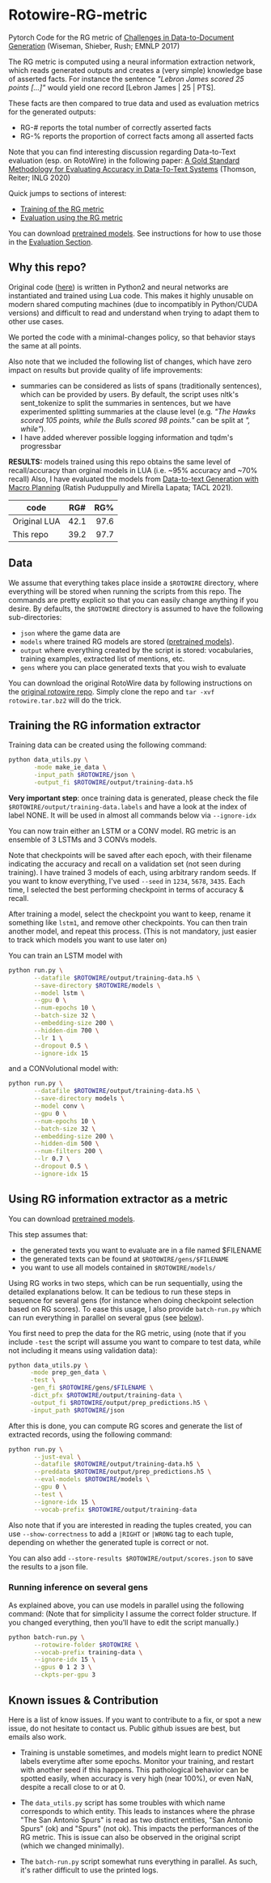
# Rotowire-RG-metric
Pytorch Code for the RG metric of [Challenges in Data-to-Document Generation][1] 
(Wiseman, Shieber, Rush; EMNLP 2017)

The RG metric is computed using a neural information extraction network, which 
reads generated outputs and creates a (very simple) knowledge base of asserted facts. 
For instance the sentence _"Lebron James scored 25 points [...]"_ would yield one record [Lebron James | 25 | PTS].

These facts are then compared to true data and used as evaluation metrics for the generated outputs:

 - RG-# reports the total number of correctly asserted facts
 - RG-% reports the proportion of correct facts among all asserted facts
 
Note that you can find interesting discussion regarding Data-to-Text evaluation
(esp. on RotoWire) in the following paper:
[A Gold Standard Methodology for Evaluating Accuracy in Data-To-Text Systems][2] (Thomson, Reiter; INLG 2020)

[1]: https://arxiv.org/abs/1707.08052
[2]: https://www.aclweb.org/anthology/2020.inlg-1.22.pdf

Quick jumps to sections of interest:

 - [Training of the RG metric](#training-the-rg-information-extractor)
 - [Evaluation using the RG metric](#using-rg-information-extractor-as-a-metric)

You can download [pretrained models](https://dl.orangedox.com/rg-models). 
See instructions for how to use those in the [Evaluation Section](#using-rg-information-extractor-as-a-metric). 


## Why this repo?

Original code ([here][3]) is written in 
Python2 and neural networks are instantiated and trained using Lua code. 
This makes it highly unusable on modern shared computing machines (due to 
incompatibly in Python/CUDA versions) and difficult to read and understand when 
trying to adapt them to other use cases.

We ported the code with a minimal-changes policy, so that behavior stays the same at all points.

Also note that we included the following list of changes, which have zero impact 
on results but provide quality of life improvements:
 
 - summaries can be considered as lists of spans (traditionally sentences), 
   which can be provided by users. By default, the script uses nltk's sent_tokenize 
   to split the summaries in sentences, but we have experimented splitting summaries
   at the clause level (e.g. _"The Hawks scored 105 points, while the Bulls scored 98 points."_
   can be split at _", while"_).
 - I have added wherever possible logging information and tqdm's progressbar


__RESULTS:__ models trained using this repo obtains the same level of recall/accuracy
than orginal models in LUA (i.e. ~95% accuracy and ~70% recall) 
Also, I have evaluated the models from [Data-to-text Generation with Macro Planning][4] 
(Ratish Puduppully and Mirella Lapata; TACL 2021). 

| code          | RG#  | RG%  |
| ------------- |:----:| ----:|
| Original LUA  | 42.1 | 97.6 |
| This repo     | 39.2 | 97.7 |

[3]: https://github.com/harvardnlp/data2text
[4]: https://github.com/ratishsp/data2text-macro-plan-py
 
 
## Data

We assume that everything takes place inside a `$ROTOWIRE` directory, where 
everything will be stored when running the scripts from this repo.
The commands are pretty explicit so that you can easily change anything if
you desire. By defaults, the `$ROTOWIRE` directory is assumed to have the following
sub-directories:
 
 - `json` where the game data are
 - `models` where trained RG models are stored ([pretrained models](https://dl.orangedox.com/rg-models)).
 - `output` where everything created by the script is stored: vocabularies, 
   training examples, extracted list of mentions, etc.
 - `gens` where you can place generated texts that you wish to evaluate

You can download the original RotoWire data by following instructions on the
[original rotowire repo][5]. 
Simply clone the repo and `tar -xvf rotowire.tar.bz2` will do the trick.

[5]: https://github.com/harvardnlp/boxscore-data
 

## Training the RG information extractor

Training data can be created using the following command:

```bash
python data_utils.py \
       -mode make_ie_data \
       -input_path $ROTOWIRE/json \
       -output_fi $ROTOWIRE/output/training-data.h5
```

__Very important step__: once training data is generated, please check the file 
`$ROTOWIRE/output/training-data.labels` and have a look at the index of label NONE.
It will be used in almost all commands below via `--ignore-idx`

You can now train either an LSTM or a CONV model.
RG metric is an ensemble of 3 LSTMs and 3 CONVs models.

Note that checkpoints will be saved after each epoch, with their filename indicating
the accuracy and recall on a validation set (not seen during training). I have trained
3 models of each, using arbitrary random seeds. If you want to know everything,
I've used `--seed` in `1234`, `5678`, `3435`. Each time, I selected the best
performing checkpoint in terms of accuracy & recall.

After training a model, select the checkpoint you want to keep,
rename it something like `lstm1`, and remove other checkpoints.
You can then train another model, and repeat this process.
(This is not mandatory, just easier to track which models you want to use later on)

You can train an LSTM model with 

```bash
python run.py \
       --datafile $ROTOWIRE/output/training-data.h5 \
       --save-directory $ROTOWIRE/models \
       --model lstm \
       --gpu 0 \
       --num-epochs 10 \
       --batch-size 32 \
       --embedding-size 200 \
       --hidden-dim 700 \
       --lr 1 \
       --dropout 0.5 \
       --ignore-idx 15
```

and a CONVolutional model with:

```bash
python run.py \
       --datafile $ROTOWIRE/output/training-data.h5 \
       --save-directory models \
       --model conv \
       --gpu 0 \
       --num-epochs 10 \
       --batch-size 32 \
       --embedding-size 200 \
       --hidden-dim 500 \
       --num-filters 200 \
       --lr 0.7 \
       --dropout 0.5 \
       --ignore-idx 15 
```


## Using RG information extractor as a metric

You can download [pretrained models](https://dl.orangedox.com/rg-models). 

This step assumes that:
 - the generated texts you want to evaluate are in a file named $FILENAME
 - the generated texts can be found at `$ROTOWIRE/gens/$FILENAME`
 - you want to use all models contained in `$ROTOWIRE/models/`

Using RG works in two steps, which can be run sequentially, using the detailed
explanations below. It can be tedious to run these steps in sequence for several
gens (for instance when doing checkpoint selection based on RG scores). To ease
this usage, I also provide `batch-run.py` which can run everything in parallel
on several gpus (see [below](#running-inference-on-several-gens)).

You first need to prep the data for the RG metric, using (note that if you include `-test` 
the script will assume you want to compare to test data, while not including it means
using validation data):

```bash
python data_utils.py \
      -mode prep_gen_data \
      -test \
      -gen_fi $ROTOWIRE/gens/$FILENAME \
      -dict_pfx $ROTOWIRE/output/training-data \
      -output_fi $ROTOWIRE/output/prep_predictions.h5 \
      -input_path $ROTOWIRE/json
```

After this is done, you can compute RG scores and generate the list of extracted records,
using the following command:

```bash
python run.py \
       --just-eval \
       --datafile $ROTOWIRE/output/training-data.h5 \
       --preddata $ROTOWIRE/output/prep_predictions.h5 \
       --eval-models $ROTOWIRE/models \
       --gpu 0 \
       --test \
       --ignore-idx 15 \
       --vocab-prefix $ROTOWIRE/output/training-data 
```

Also note that if you are interested in reading the tuples created, you can use
`--show-correctness` to add a `|RIGHT` or `|WRONG` tag to each tuple, depending
on whether the generated tuple is correct or not.

You can also add `--store-results $ROTOWIRE/output/scores.json` to save the 
results to a json file.

### Running inference on several gens

As explained above, you can use models in parallel using the following command:
(Note that for simplicity I assume the correct folder structure. If you changed
everything, then you'll have to edit the script manually.)

```bash
python batch-run.py \
       --rotowire-folder $ROTOWIRE \
       --vocab-prefix training-data \
       --ignore-idx 15 \
       --gpus 0 1 2 3 \
       --ckpts-per-gpu 3 
```


## Known issues & Contribution

Here is a list of know issues. If you want to contribute to a fix, or spot a new
issue, do not hesitate to contact us. Public github issues are best, but emails
also work.

 - Training is unstable sometimes, and models might learn to predict NONE 
   labels everytime after some epochs. Monitor your training, and restart with 
   another seed if this happens. This pathological behavior can be spotted easily, 
   when accuracy is very high (near 100%), or even NaN, despite a recall close to or at 0.

 - The `data_utils.py` script has some troubles with which name corresponds to which entity. 
   This leads to instances where the phrase "The San Antonio Spurs" is read 
   as two distinct entities, "San Antonio Spurs" (ok) and "Spurs" (not ok).
   This impacts the performances of the RG metric. This is issue can also be 
   observed in the original script (which we changed minimally).
   
 - The `batch-run.py` script somewhat runs everything in parallel. As such, it's
   rather difficult to use the printed logs. 
